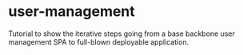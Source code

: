 user-management
===============

Tutorial to show the iterative steps going from a base backbone user management SPA to full-blown deployable application.
